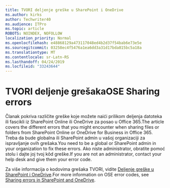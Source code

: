 ```yaml
---
title: TVORI deljenje greške u SharePoint i OneDrive
ms.author: kirks
author: Techwriter40
ms.audience: ITPro
ms.topic: article
ROBOTS: NOINDEX, NOFOLLOW
localization_priority: Normal
ms.openlocfilehash: e48868129a473117048ed4b2d37f54bab6e73e5e
ms.sourcegitcommit: 03258ec4f5476a1ea6dd3a31d17bda815bc5a18a
ms.translationtype: MT
ms.contentlocale: sr-Latn-RS
ms.lasthandoff: 04/24/2019
ms.locfileid: "33243644"
---
```

# <a name="ose-sharing-errors"></a><span data-ttu-id="41e34-102">TVORI deljenje grešaka</span><span class="sxs-lookup"><span data-stu-id="41e34-102">OSE Sharing errors</span></span>

<span data-ttu-id="41e34-103">Članak pokriva različite greške koje možete naići prilikom deljenja datoteka ili fascikli iz SharePoint Online ili OneDrive za posao u Office 365.</span><span class="sxs-lookup"><span data-stu-id="41e34-103">The article covers the different errors that you might encounter when sharing files or folders from SharePoint Online or OneDrive for Business in Office 365.</span></span> <span data-ttu-id="41e34-104">Treba da bude globalna ili SharePoint admin u vašoj organizaciji za ispravljanje ovih grešaka.</span><span class="sxs-lookup"><span data-stu-id="41e34-104">You need to be a global or SharePoint admin in your organization to fix these errors.</span></span> <span data-ttu-id="41e34-105">Ako niste administrator, obratite pomoć stolu i dajte joj tvoj kôd greške.</span><span class="sxs-lookup"><span data-stu-id="41e34-105">If you are not an administrator, contact your help desk and give them your error code.</span></span>

<span data-ttu-id="41e34-106">Za više informacija o kodovima grešaka TVORI, vidite [Deljenje greške u SharePoint i OneDrive](https://docs.microsoft.com/en-us/sharepoint/sharepoint-onedrive-error-message).</span><span class="sxs-lookup"><span data-stu-id="41e34-106">For more information on OSE error codes, see [Sharing errors in SharePoint and OneDrive](https://docs.microsoft.com/en-us/sharepoint/sharepoint-onedrive-error-message).</span></span>
